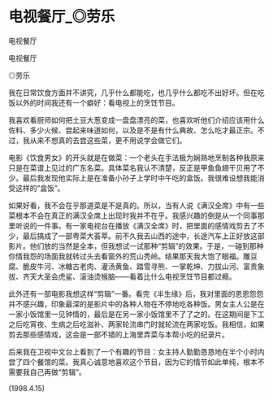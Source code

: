 # 电视餐厅_◎劳乐

电视餐厅

电视餐厅

◎劳乐

我在日常饮食方面并不讲究，几乎什么都能吃，也几乎什么都吃不出好坏。但在吃饭以外的时间我还有一个癖好：看电视上的烹饪节目。

我喜欢看厨师如何把土豆大葱变成一盘盘漂亮的菜，也喜欢听他们介绍应该用什么佐料、多少火候、尝起来味道如何，以及是不是有什么典故、怎么吃才最正宗。不过，我从来不想真的去尝这些菜，更不用说学会做它们。

电影《饮食男女》的开头就是在做菜：一个老头在手法极为娴熟地烹制各种我原来只是在菜谱上见过的广东名菜。具体菜名我认不清楚，反正是甲鱼鱼翅干贝用了不少。最后我发现他实际上是在准备小孙子上学时中午吃的盒饭。我很难设想我能消受这样的“盒饭”。

如果好看，我不会在乎那道菜是不是真的。所以，当有人说《满汉全席》中有一些菜根本不会在真正的满汉全席上出现时我并不在乎。我感兴趣的倒是从一个同事那里听说的一件事。有一家电视台在播放《满汉全席》时，把里面的感情戏剪去了不少，最后搞成了一部粤菜大荟萃。前不久我去山西的途中，长途汽车上正好放这部影片。他们放的当然是全本，但我想试一试那种“剪辑”的效果。于是，一碰到那种你情我怨的场面我就转过头去看窗外的荒山秃岭。结果那天我大饱了眼福。雕豆腐、脆皮牛河、冰糖古老肉、灌汤黄鱼、踏雪寻熊、一掌乾坤、力拔山河、富贵象拔、齐天大圣会虎鲨、滚油烫猴脑——看着比什么电视烹饪节目都过瘾。

此外还有一部电影我想这样“剪辑”一番。看完《半生缘》后，我对里面的恩恩怨怨并不感兴趣，印象最深的是影片中的各种人物在不停地吃各种饭。男女主人公是在一家小饭馆里一见钟情的，最后是在另一家小饭馆里不了了之的。在这期间是下工之后吃宵夜、生病之后吃滋补、两家轮流串门时就轮流在两家吃饭。我相信，如果剪去那些感情戏，这会是一部不错的上海里弄菜与本帮小吃的纪录片。

后来我在卫视中文台上看到了一个有趣的节目：女主持人勤勤恳恳地在半个小时内尝了四个餐馆的菜。我真心诚意地喜欢这个节目，因为它的情节如此单纯，根本不需要我自己再做“剪辑”。

(1998.4.15)